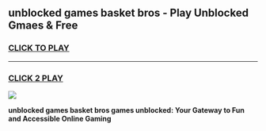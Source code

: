 
## unblocked games basket bros - Play Unblocked Gmaes & Free
<h3>
<a href="https://news.freeplayer.one?title=unblocked_games_basket_bros&ref=23F">CLICK TO PLAY</a></h3>
<hr>

<h3>
<a href="https://news.freeplayer.one?title=unblocked_games_basket_bros&ref=23F">CLICK 2 PLAY</a>
  
</h3>

<a href="https://news.freeplayer.one?title=unblocked_games_basket_bros&ref=23F/"><img src="https://clearcache.store/games.png"></a>


**unblocked games basket bros games unblocked: Your Gateway to Fun and Accessible Online Gaming**
